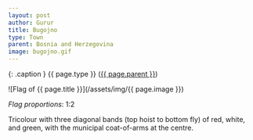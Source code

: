 ```yaml
---
layout: post
author: Gurur
title: Bugojno
type: Town
parent: Bosnia and Herzegovina
image: bugojno.gif
---
```

{: .caption }
{{ page.type }} ([{{ page.parent }}](/2019/03/30/bosnia-and-herzegovina.html))

![Flag of {{ page.title }}](/assets/img/{{ page.image }})

*Flag proportions*: 1:2

Tricolour with three diagonal bands (top hoist to bottom fly) of red, white, and green, with the municipal coat-of-arms at the centre.